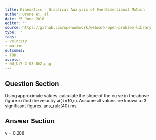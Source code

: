 ```yaml
---
title: Kinematics - Graphical Analysis of One-Dimensional Motion
author: Urone et. al
date: 25 June 2018
editor: ''
source: https://github.com/openwebwork/webwork-open-problem-library
type: ''
tags:
- velocity
- motion
outcomes:
- TBD
assets:
- NU_U17-2-08-002.png
---
```


## Question Section 

Using approximate values, calculate the slope of the curve in the above figure to find the velocity at( t=10,s). Assume all values are known to 3 significant figures.
ans_rule(40) ms


## Answer Section

v = 0.208